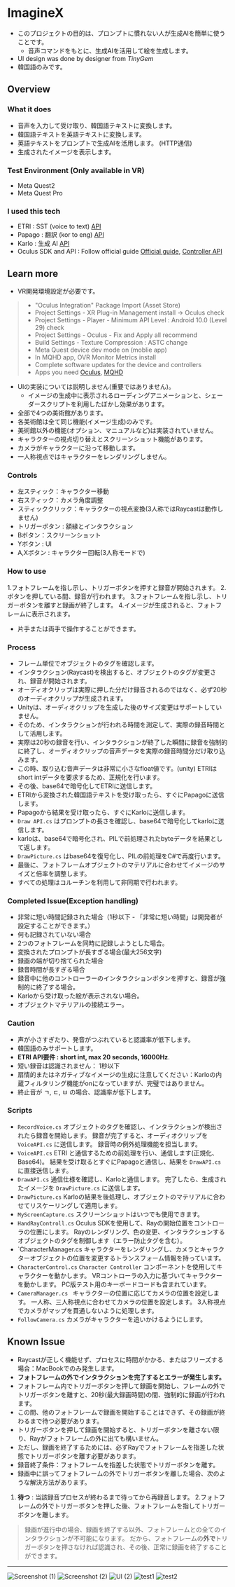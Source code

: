 # ImagineX
+ このプロジェクトの目的は、プロンプトに慣れない人が生成AIを簡単に使うことです。
  + 音声コマンドをもとに、生成AIを活用して絵を生成します。
+ UI design was done by designer from _TinyGem_
+ 韓国語のみです。
## Overview
### What it does
+ 音声を入力して受け取り、韓国語テキストに変換します。
+ 韓国語テキストを英語テキストに変換します。
+ 英語テキストをプロンプトで生成AIを活用します。 (HTTP通信)
+ 生成されたイメージを表示します。
### Test Environment (Only available in VR)
+ Meta Quest2
+ Meta Quest Pro 
### I used this tech
+ ETRI : SST (voice to text) [API](https://aiopen.etri.re.kr/guide/Recognition)
+ Papago : 翻訳 (kor to eng) [API](https://developers.naver.com/docs/papago/README.md)
+ Karlo : 生成 AI [API](https://developers.kakao.com/product/karlo)
+ Oculus SDK and API : Follow official guide [Official guide](https://developer.oculus.com/documentation/unity/unity-gs-overview/), [Controller API](https://developer.oculus.com/documentation/unity/unity-ovrinput/)
## Learn more
+ VR開発環境設定が必要です。
> + "Oculus Integration" Package Import (Asset Store)    
> + Project Settings - XR Plug-in Management install -> Oculus check      
> + Project Settings - Player - Minimum API Level : Android 10.0 (Level 29) check    
> + Project Settings - Oculus - Fix and Apply all recommend    
> + Build Settings - Texture Compression : ASTC change    
> + Meta Quest device dev mode on (moblie app)    
> + In MQHD app, OVR Monitor Metrics install    
> + Complete software updates for the device and controllers    
> + Apps you need [Oculus](https://www.meta.com/kr/ko/quest/setup/?utm_source=www.meta.com&utm_medium=oculusredirect), [MQHD](https://developer.oculus.com/downloads/package/oculus-developer-hub-win)
+ UIの実装については説明しません(重要ではありません)。
  + イメージの生成中に表示されるローディングアニメーションと、シェーダースクリプトを利用したぼかし効果があります。
+ 全部で4つの美術館があります。
+ 各美術館は全て同じ機能(イメージ生成)のみです。
+ 美術館以外の機能(オプション、マニュアルなど)は実装されていません。
+ キャラクターの視点切り替えとスクリーンショット機能があります。
+ カメラがキャラクターに沿って移動します。
+ 一人称視点ではキャラクターをレンダリングしません。
### Controls
+ 左スティック：キャラクター移動
+ 右スティック：カメラ角度調整
+ スティッククリック：キャラクターの視点変換(3人称ではRaycastは動作しません)
+ トリガーボタン : 額縁とインタラクション
+ Bボタン：スクリーンショット
+ Yボタン : UI
+ A,Xボタン : キャラクター回転(3人称モードで)
### How to use
1.フォトフレームを指し示し、トリガーボタンを押すと録音が開始されます。
2.ボタンを押している間、録音が行われます。
3.フォトフレームを指し示し、トリガーボタンを離すと録画が終了します。
4.イメージが生成されると、フォトフレームに表示されます。
+ 片手または両手で操作することができます。
### Process
+ フレーム単位でオブジェクトのタグを確認します。
+ インタラクション(Raycast)を検出すると、オブジェクトのタグが変更され、録音が開始されます。
+ オーディオクリップは実際に押した分だけ録音されるのではなく、必ず20秒のオーディオクリップが生成されます。
 + Unityは、オーディオクリップを生成した後のサイズ変更はサポートしていません。
 + そのため、インタラクションが行われる時間を測定して、実際の録音時間として活用します。
+ 実際は20秒の録音を行い、インタラクションが終了した瞬間に録音を強制的に終了し、オーディオクリップの音声データを実際の録音時間分だけ取り込みます。
+ この時、取り込む音声データは非常に小さなfloat値です。(unity) ETRIはshort intデータを要求するため、正規化を行います。
+ その後、base64で暗号化してETRIに送信します。
+ ETRIから変換された韓国語テキストを受け取ったら、すぐにPapagoに送信します。
+ Papagoから結果を受け取ったら、すぐにKarloに送信します。
 + `Draw API.cs` はプロンプトの長さを確認し、base64で暗号化してkarloに送信します。
+ karloは、base64で暗号化され、PILで前処理されたbyteデータを結果として返します。
+ `DrawPicture.cs` はbase64を復号化し、PILの前処理をC#で再度行います。
+ 最後に、フォトフレームオブジェクトのマテリアルに合わせてイメージのサイズと倍率を調整します。
+ すべての処理はコルーチンを利用して非同期で行われます。
### Completed Issue(Exception handling)
+ 非常に短い時間記録された場合（1秒以下 - 「非常に短い時間」は開発者が設定することができます。）
+ 何も記録されていない場合
+ 2つのフォトフレームを同時に記録しようとした場合。
+ 変換されたプロンプトが長すぎる場合(最大256文字)
+ 録画の端が切り捨てられた場合
+ 録音時間が長すぎる場合
+ 録音中に他のコントローラーのインタラクションボタンを押すと、録音が強制的に終了する場合。
+ Karloから受け取った絵が表示されない場合。
+ オブジェクトマテリアルの接続エラー。
### Caution
+ 声が小さすぎたり、発音がつぶれていると認識率が低下します。
+ 韓国語のみサポートします。
+ **ETRI API要件 : short int, max 20 seconds, 16000Hz**.
+ 短い録音は認識されません： 1秒以下
+ 扇情的またはネガティブなイメージの生成に注意してください：Karloの内蔵フィルタリング機能がonになっていますが、完璧ではありません。
+ 終止音が ㄱ, ㄷ, ㅂ の場合、認識率が低下します。
### Scripts
+ `RecordVoice.cs` 
オブジェクトのタグを確認し、インタラクションが検出されたら録音を開始します。
録音が完了すると、オーディオクリップを `VoiceAPI.cs` に送信します。
録音時の例外処理機能を担当します。
+ `VoiceAPI.cs`
ETRI と通信するための前処理を行い、通信します(正規化、Base64)。
結果を受け取るとすぐにPapagoと通信し、結果を `DrawAPI.cs` に直接送信します。
+ `DrawAPI.cs`
通信仕様を確認し、Karloと通信します。
完了したら、生成されたイメージを `DrawPicture.cs` に送信します。
+ `DrawPicture.cs` 
Karloの結果を後処理し、オブジェクトのマテリアルに合わせてリスケーリングして適用します。
+ `MyScreenCapture.cs`
スクリーンショットはいつでも使用できます。
+ `HandRayControll.cs` 
Oculus SDKを使用して、Rayの開始位置をコントローラの位置にします。
Rayのレンダリング、色の変更、インタラクションするオブジェクトのタグを制御します（エラー防止タグを含む）。
+ `CharacterManager.cs 
キャラクターをレンダリングし、カメラとキャラクターオブジェクトの位置を変更するトランスフォーム情報を持っています。
+ `CharacterControl.cs` 
`Character Controller` コンポーネントを使用してキャラクターを動かします。
VRコントローラの入力に基づいてキャラクターを動かします。
PC版テスト用のキーボードコードも含まれています。
+ `CameraManager.cs `
キャラクターの位置に応じてカメラの位置を設定します。
一人称、三人称視点に合わせてカメラの位置を設定します。
3人称視点でカメラがマップを貫通しないように処理します。
+ `FollowCamera.cs` 
カメラがキャラクターを追いかけるようにします。
## Known Issue
+ Raycastが正しく機能せず、プロセスに時間がかかる、またはフリーズする場合：MacBookでのみ発生します。
+ **フォトフレームの外でインタラクションを完了するとエラーが発生します。**
 + フォトフレーム内でトリガーボタンを押して録画を開始し、フレームの外でトリガーボタンを離すと、20秒(最大録画時間)の間、強制的に録画が行われます。
 + この間、他のフォトフレームで録画を開始することはできず、その録画が終わるまで待つ必要があります。
 + トリガーボタンを押して録画を開始すると、トリガーボタンを離さない限り、Rayがフォトフレームの外に出ても構いません。
 + ただし、録画を終了するためには、必ずRayでフォトフレームを指差した状態でトリガーボタンを離す必要があります。
 + 録音終了条件：フォトフレームを指差した状態でトリガーボタンを離す。
 + 録画中に誤ってフォトフレームの外でトリガーボタンを離した場合、次のような解決方法があります。
 1. **待つ** : 当該録音プロセスが終わるまで待ってから再録音します。
 2.フォトフレームの外でトリガーボタンを押した後、フォトフレームを指してトリガーボタンを離します。
> 録画が進行中の場合、録画を終了する以外、フォトフレームとの全てのインタラクションが不可能になります。
> だから、フォトフレームの**外で**トリガーボタンを押さなければ認識され、その後、正常に録画を終了することができます。
---
![Screenshot (1)](https://github.com/WooChan-Noh/ImagineX/assets/103042258/def88683-38a0-422f-a6b3-0861f06d261f)
![Screenshot (2)](https://github.com/WooChan-Noh/ImagineX/assets/103042258/fb5da3ca-ee05-42db-a413-24a2f2d1674e)
![UI (2)](https://github.com/WooChan-Noh/ImagineX/assets/103042258/54832acc-ee9f-478a-b0bb-fc09592a33cc)
![test1](https://github.com/WooChan-Noh/ImagineX/assets/103042258/f4421a38-c78d-4df8-aa0f-b4d7258dfe88)
![test2](https://github.com/WooChan-Noh/ImagineX/assets/103042258/5d0c4538-6993-4f01-ac3e-9b363d7e9e84)

